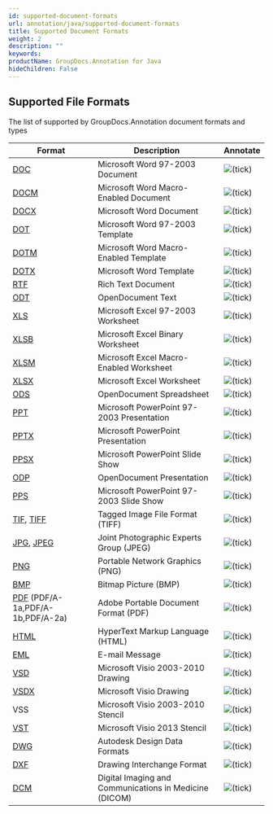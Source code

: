 ```yaml
---
id: supported-document-formats
url: annotation/java/supported-document-formats
title: Supported Document Formats
weight: 2
description: ""
keywords: 
productName: GroupDocs.Annotation for Java
hideChildren: False
---
```

## Supported File Formats

The list of supported by GroupDocs.Annotation document formats and types

| Format | Description | Annotate |
| --- | --- | --- |
| [DOC](https://wiki.fileformat.com/word-processing/doc/) | Microsoft Word 97-2003 Document | ![(tick)](annotation/java/images/check.png) |
| [DOCM](https://wiki.fileformat.com/word-processing/docm/) | Microsoft Word Macro-Enabled Document | ![(tick)](annotation/java/images/check.png) |
| [DOCX](https://wiki.fileformat.com/word-processing/docx/) | Microsoft Word Document | ![(tick)](annotation/java/images/check.png) |
| [DOT](https://wiki.fileformat.com/word-processing/dot/) | Microsoft Word 97-2003 Template | ![(tick)](annotation/java/images/check.png) |
| [DOTM](https://wiki.fileformat.com/word-processing/dotm/) | Microsoft Word Macro-Enabled Template | ![(tick)](annotation/java/images/check.png) |
| [DOTX](https://wiki.fileformat.com/word-processing/dotx/) | Microsoft Word Template | ![(tick)](annotation/java/images/check.png) |
| [RTF](https://wiki.fileformat.com/word-processing/rtf/) | Rich Text Document | ![(tick)](annotation/java/images/check.png) |
| [ODT](https://wiki.fileformat.com/word-processing/odt/) | OpenDocument Text | ![(tick)](annotation/java/images/check.png) |
| [XLS](https://wiki.fileformat.com/spreadsheet/xls/) | Microsoft Excel 97-2003 Worksheet | ![(tick)](annotation/java/images/check.png) |
| [XLSB](https://wiki.fileformat.com/spreadsheet/xlsb/) | Microsoft Excel Binary Worksheet | ![(tick)](annotation/java/images/check.png) |
| [XLSM](https://wiki.fileformat.com/spreadsheet/xlsm/) | Microsoft Excel Macro-Enabled Worksheet | ![(tick)](annotation/java/images/check.png) |
| [XLSX](https://wiki.fileformat.com/spreadsheet/xlsx/) | Microsoft Excel Worksheet | ![(tick)](annotation/java/images/check.png) |
| [ODS](https://wiki.fileformat.com/spreadsheet/ods/) | OpenDocument Spreadsheet | ![(tick)](annotation/java/images/check.png) |
| [PPT](https://wiki.fileformat.com/presentation/ppt/) | Microsoft PowerPoint 97-2003 Presentation | ![(tick)](annotation/java/images/check.png) |
| [PPTX](https://wiki.fileformat.com/presentation/pptx/) | Microsoft PowerPoint Presentation | ![(tick)](annotation/java/images/check.png) |
| [PPSX](https://wiki.fileformat.com/presentation/ppsx/) | Microsoft PowerPoint Slide Show | ![(tick)](annotation/java/images/check.png) |
| [ODP](https://wiki.fileformat.com/presentation/odp/) | OpenDocument Presentation | ![(tick)](annotation/java/images/check.png) |
| [PPS](https://wiki.fileformat.com/presentation/pps/) | Microsoft PowerPoint 97-2003 Slide Show | ![(tick)](annotation/java/images/check.png) |
| [TIF](https://wiki.fileformat.com/image/tiff/), [TIFF](https://wiki.fileformat.com/image/tiff/) | Tagged Image File Format (TIFF) | ![(tick)](annotation/java/images/check.png) |
| [JPG](https://wiki.fileformat.com/image/jpeg), [JPEG](https://wiki.fileformat.com/image/jpeg)   | Joint Photographic Experts Group (JPEG) | ![(tick)](annotation/java/images/check.png) |
| [PNG](https://wiki.fileformat.com/image/png/) | Portable Network Graphics (PNG) | ![(tick)](annotation/java/images/check.png) |
| [BMP](https://wiki.fileformat.com/image/bmp/) | Bitmap Picture (BMP) | ![(tick)](annotation/java/images/check.png) |
| [PDF](https://wiki.fileformat.com/view/pdf/) (PDF/A-1a,PDF/A-1b,PDF/A-2a) | Adobe Portable Document Format (PDF) | ![(tick)](annotation/java/images/check.png) |
| [HTML](https://wiki.fileformat.com/web/html/) | HyperText Markup Language (HTML) | ![(tick)](annotation/java/images/check.png) |
| [EML](https://wiki.fileformat.com/email/eml/) | E-mail Message | ![(tick)](annotation/java/images/check.png) |
| [VSD](https://wiki.fileformat.com/image/vsd/) | Microsoft Visio 2003-2010 Drawing | ![(tick)](annotation/java/images/check.png) |
| [VSDX](https://wiki.fileformat.com/image/vsdx/) | Microsoft Visio Drawing | ![(tick)](annotation/java/images/check.png) |
| VSS | Microsoft Visio 2003-2010 Stencil | ![(tick)](annotation/java/images/check.png) |
| [VST](https://wiki.fileformat.com/image/vst/) | Microsoft Visio 2013 Stencil | ![(tick)](annotation/java/images/check.png) |
| [DWG](https://wiki.fileformat.com/cad/dwg/) | Autodesk Design Data Formats | ![(tick)](annotation/java/images/check.png) |
| [DXF](https://wiki.fileformat.com/cad/dxf/) | Drawing Interchange Format | ![(tick)](annotation/java/images/check.png) |
| [DCM](https://wiki.fileformat.com/image/dcm/) | Digital Imaging and Communications in Medicine (DICOM) | ![(tick)](annotation/java/images/check.png) |
